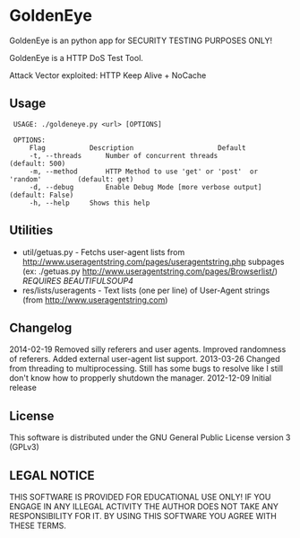 GoldenEye 
================

GoldenEye is an python app for SECURITY TESTING PURPOSES ONLY!

GoldenEye is a HTTP DoS Test Tool. 

Attack Vector exploited: HTTP Keep Alive + NoCache

Usage
-----------------------------------------------------------------------------------------------------------
     USAGE: ./goldeneye.py <url> [OPTIONS]
    
     OPTIONS:
         Flag           Description                     Default
         -t, --threads      Number of concurrent threads                (default: 500)
         -m, --method       HTTP Method to use 'get' or 'post'  or 'random'         (default: get)
         -d, --debug        Enable Debug Mode [more verbose output]         (default: False)
         -h, --help     Shows this help


Utilities
-------------------------------------------------------------------------------------------------------------
* util/getuas.py - Fetchs user-agent lists from http://www.useragentstring.com/pages/useragentstring.php subpages (ex: ./getuas.py http://www.useragentstring.com/pages/Browserlist/) *REQUIRES BEAUTIFULSOUP4*
* res/lists/useragents - Text lists (one per line) of User-Agent strings (from http://www.useragentstring.com)

Changelog
-----------------------------------------------------------------------------
2014-02-19  Removed silly referers and user agents. Improved randomness of referers. Added external user-agent list support.
2013-03-26  Changed from threading to multiprocessing. Still has some bugs to resolve like I still don't know how to propperly shutdown the manager.
2012-12-09  Initial release

License
-----------------------------------------
This software is distributed under the GNU General Public License version 3 (GPLv3)

LEGAL NOTICE
-----------------------------------------
THIS SOFTWARE IS PROVIDED FOR EDUCATIONAL USE ONLY! IF YOU ENGAGE IN ANY ILLEGAL ACTIVITY THE AUTHOR DOES NOT TAKE ANY RESPONSIBILITY FOR IT. BY USING THIS SOFTWARE YOU AGREE WITH THESE TERMS.
